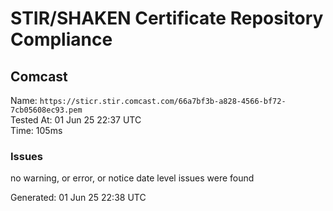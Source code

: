 # STIR/SHAKEN Certificate Repository Compliance

## Comcast

Name: `https://sticr.stir.comcast.com/66a7bf3b-a828-4566-bf72-7cb05608ec93.pem`\
Tested At: 01 Jun 25 22:37 UTC\
Time: 105ms

### Issues

no warning, or error, or notice date level issues were found

Generated: 01 Jun 25 22:38 UTC